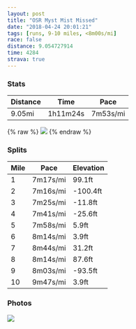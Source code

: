 ```yaml
---
layout: post
title: "OSR Myst Mist Missed"
date: "2018-04-24 20:01:21"
tags: [runs, 9-10 miles, <8m00s/mi]
race: false
distance: 9.054727914
time: 4284
strava: true
---
```


### Stats

| Distance | Time | Pace |
|----------|------|------|
|9.05mi|1h11m24s|7m53s/mi|

{% raw %}
<img src='https://maps.googleapis.com/maps/api/staticmap?maptype=roadmap&path=enc:osowFfgrbMvN~G_DvQX~FbDaEbf@kW|w@w[uAzAg@rH}BdAk@rM_K|SdbAh`@vCgAta@bOkBpM`RxG_@vCnXb]_AvCbEpEsEkE`AcCw@_B}VmZh@oCkQaIbAcLm`@oOiGRm_Aa_@~C{Me@eBlBmDeCvDl@z@xGoHCsTzEsBaw@~Zsd@pVeEfGeBuAbEwSoDsBFmBeH}C&key=AIzaSyC1MId7bFpkLXNAaYhBSTb8jLyiSqzbDtM&size=800x800&markers=color:yellow|label:S|40.71752,-73.99044&markers=color:green|label:F|40.71756000000001,-73.99056000000003'>
{% endraw %}

### Splits

| Mile | Pace | Elevation |
|------|------|-----------|
|1|7m17s/mi|99.1ft|
|2|7m16s/mi|-100.4ft|
|3|7m25s/mi|-11.8ft|
|4|7m41s/mi|-25.6ft|
|5|7m58s/mi|5.9ft|
|6|8m14s/mi|3.9ft|
|7|8m44s/mi|31.2ft|
|8|8m14s/mi|87.6ft|
|9|8m03s/mi|-93.5ft|
|10|9m47s/mi|3.9ft|

### Photos
<img src='https://dgtzuqphqg23d.cloudfront.net/apuNd-e7mWpIn1L2dgGxunHB-9K7sMAzXQJ4_S0h-Jw-768x576.jpg'>

